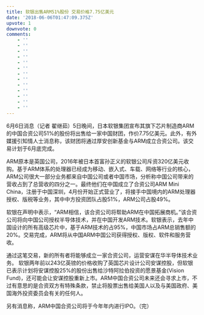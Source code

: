 ```yaml
---
title: 软银出售ARM51%股份 交易价格7.75亿美元
date: '2018-06-06T01:47:09.375Z'
upvote: 1
downvote: 0
comments:
    - ''
    - ''
    - ''
    - ''
    - ''
    - ''
    - ''
    - ''
    - ''
    - ''
    - ''
    - ''
    - ''
---
```


<div class="article-con"><p>6月6日消息（记者 翟继茹）5日晚间，日本软银集团宣布其旗下芯片制造商ARM的中国合资公司51%的股份将出售给一家中国财团，作价7.75亿美元。此外，有外媒援引知情人士消息称，该财团将通过厚安创新基金与ARM成立合资公司。该交易计划于6月底完成。</p><p>ARM原本是英国公司，2016年被日本首富孙正义的软银公司斥资320亿美元收购。基于ARM体系的处理器已经成为移动、嵌入式、车载、网络等行业的核心，ARM公司很大一部分业务都来自中国公司或者中国市场，分析称中国公司带来的营收占到了总营收的四分之一。最终他们在中国成立了合资公司ARM Mini China，注册于中国深圳，4月份开始正式营业了，将接手中国境内的ARM处理器授权、版税等业务，其中中方投资团队占股51%，ARM公司占股49%。<b></b><i></i><u></u><sub></sub><sup></sup><strike></strike><br></p><p>软银在声明中表示，“ARM相信，该合资公司将帮助ARM在中国拓展商机。”该合资公司将向中国公司授权半导体技术，并在中国开发ARM技术。软银表示，去年中国设计的所有高级芯片中，基于ARM技术的占95%，中国市场占ARM总销售额的20%。交易完成，ARM将从中国ARM中国公司获得授权、版权、软件和服务营收。</p><p>通过这笔交易，新的所有者将能够成立一家合资公司，运营安谋在华半导体技术业务。 软银两年前以243亿英镑的价格收购了英国芯片设计公司安谋控股，但软银已表示计划将安谋控股25%的股份出售给沙特阿拉伯投资的愿景基金(Vision Fund)，还可能会让安谋控股重新上市。A<b></b><i></i><u></u><sub></sub><sup></sup><strike></strike>RM中国合资公司未来还会寻求上市，不过有意思的是合资双方有特殊条款，禁止将股票出售给美国人以及与美国政府、美国海外投资委员会有关的任何人。<b></b><i></i><u></u><sub></sub><sup></sup><strike></strike><br></p><p>另有消息称，ARM中国合资公司将于今年年内进行IPO。（完）</p></div>
